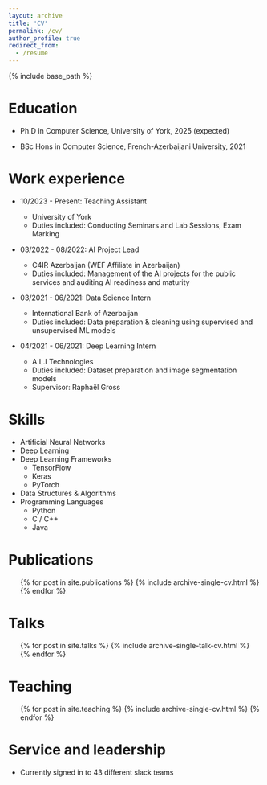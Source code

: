 ```yaml
---
layout: archive
title: 'CV'
permalink: /cv/
author_profile: true
redirect_from:
  - /resume
---
```


{% include base_path %}

# Education

- Ph.D in Computer Science, University of York, 2025 (expected)

- BSc Hons in Computer Science, French-Azerbaijani University, 2021
  <!-- * M.Sc. in Jekyll, GitHub University, 2014 -->

# Work experience

- 10/2023 - Present: Teaching Assistant

  - University of York
  - Duties included: Conducting Seminars and Lab Sessions, Exam Marking

- 03/2022 - 08/2022: AI Project Lead

  - C4IR Azerbaijan (WEF Affiliate in Azerbaijan)
  - Duties included: Management of the AI projects for the public services and auditing AI readiness and maturity 

- 03/2021 - 06/2021: Data Science Intern

  - International Bank of Azerbaijan
  - Duties included: Data preparation & cleaning using supervised and unsupervised ML models

- 04/2021 - 06/2021: Deep Learning Intern
  - A.L.I Technologies
  - Duties included: Dataset preparation and image segmentation models
  - Supervisor: Raphaël Gross

# Skills

- Artificial Neural Networks
- Deep Learning
- Deep Learning Frameworks
  - TensorFlow
  - Keras
  - PyTorch
- Data Structures & Algorithms
- Programming Languages
  - Python
  - C / C++
  - Java

# Publications

  <ul>{% for post in site.publications %}
    {% include archive-single-cv.html %}
  {% endfor %}</ul>
  
Talks
======
  <ul>{% for post in site.talks %}
    {% include archive-single-talk-cv.html %}
  {% endfor %}</ul>
  
Teaching
======
  <ul>{% for post in site.teaching %}
    {% include archive-single-cv.html %}
  {% endfor %}</ul>
  
Service and leadership
======
* Currently signed in to 43 different slack teams
